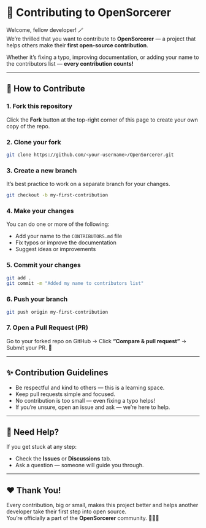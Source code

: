 # 🌟 Contributing to OpenSorcerer

Welcome, fellow developer! 🪄  
We’re thrilled that you want to contribute to **OpenSorcerer** — a project that helps others make their **first open-source contribution**.

Whether it’s fixing a typo, improving documentation, or adding your name to the contributors list — **every contribution counts!**

---

## 🧭 How to Contribute

### 1. Fork this repository
Click the **Fork** button at the top-right corner of this page to create your own copy of the repo.

### 2. Clone your fork
```bash
git clone https://github.com/<your-username>/OpenSorcerer.git
```

### 3. Create a new branch
It’s best practice to work on a separate branch for your changes.
```bash
git checkout -b my-first-contribution
```

### 4. Make your changes
You can do one or more of the following:
- Add your name to the `CONTRIBUTORS.md` file
- Fix typos or improve the documentation
- Suggest ideas or improvements

### 5. Commit your changes
```bash
git add .
git commit -m "Added my name to contributors list"
```

### 6. Push your branch
```bash
git push origin my-first-contribution
```

### 7. Open a Pull Request (PR)
Go to your forked repo on GitHub → Click **“Compare & pull request”** → Submit your PR. 🎉

---

## ✨ Contribution Guidelines

- Be respectful and kind to others — this is a learning space.
- Keep pull requests simple and focused.
- No contribution is too small — even fixing a typo helps!
- If you’re unsure, open an issue and ask — we’re here to help.

---

## 💬 Need Help?
If you get stuck at any step:
- Check the **Issues** or **Discussions** tab.
- Ask a question — someone will guide you through.

---

## ❤️ Thank You!
Every contribution, big or small, makes this project better and helps another developer take their first step into open source.  
You’re officially a part of the **OpenSorcerer** community. 🧙‍♀️✨
